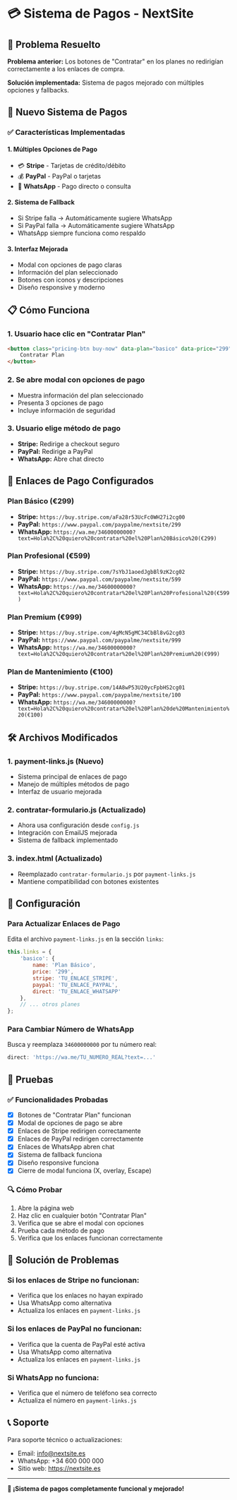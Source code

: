 # 💳 Sistema de Pagos - NextSite

## 🔧 Problema Resuelto

**Problema anterior:** Los botones de "Contratar" en los planes no redirigían correctamente a los enlaces de compra.

**Solución implementada:** Sistema de pagos mejorado con múltiples opciones y fallbacks.

## 🚀 Nuevo Sistema de Pagos

### ✅ Características Implementadas

#### 1. **Múltiples Opciones de Pago**
- 💳 **Stripe** - Tarjetas de crédito/débito
- 💰 **PayPal** - PayPal o tarjetas
- 📱 **WhatsApp** - Pago directo o consulta

#### 2. **Sistema de Fallback**
- Si Stripe falla → Automáticamente sugiere WhatsApp
- Si PayPal falla → Automáticamente sugiere WhatsApp
- WhatsApp siempre funciona como respaldo

#### 3. **Interfaz Mejorada**
- Modal con opciones de pago claras
- Información del plan seleccionado
- Botones con iconos y descripciones
- Diseño responsive y moderno

## 📋 Cómo Funciona

### 1. **Usuario hace clic en "Contratar Plan"**
```html
<button class="pricing-btn buy-now" data-plan="basico" data-price="299" data-name="Plan Básico">
    Contratar Plan
</button>
```

### 2. **Se abre modal con opciones de pago**
- Muestra información del plan seleccionado
- Presenta 3 opciones de pago
- Incluye información de seguridad

### 3. **Usuario elige método de pago**
- **Stripe:** Redirige a checkout seguro
- **PayPal:** Redirige a PayPal
- **WhatsApp:** Abre chat directo

## 🔗 Enlaces de Pago Configurados

### Plan Básico (€299)
- **Stripe:** `https://buy.stripe.com/aFa28r53UcFc0WH27i2cg00`
- **PayPal:** `https://www.paypal.com/paypalme/nextsite/299`
- **WhatsApp:** `https://wa.me/34600000000?text=Hola%2C%20quiero%20contratar%20el%20Plan%20Básico%20(€299)`

### Plan Profesional (€599)
- **Stripe:** `https://buy.stripe.com/7sYbJ1aoedJgbBl9zK2cg02`
- **PayPal:** `https://www.paypal.com/paypalme/nextsite/599`
- **WhatsApp:** `https://wa.me/34600000000?text=Hola%2C%20quiero%20contratar%20el%20Plan%20Profesional%20(€599)`

### Plan Premium (€999)
- **Stripe:** `https://buy.stripe.com/4gMcN5gMC34CbBl8vG2cg03`
- **PayPal:** `https://www.paypal.com/paypalme/nextsite/999`
- **WhatsApp:** `https://wa.me/34600000000?text=Hola%2C%20quiero%20contratar%20el%20Plan%20Premium%20(€999)`

### Plan de Mantenimiento (€100)
- **Stripe:** `https://buy.stripe.com/14A8wP53U20ycFpbHS2cg01`
- **PayPal:** `https://www.paypal.com/paypalme/nextsite/100`
- **WhatsApp:** `https://wa.me/34600000000?text=Hola%2C%20quiero%20contratar%20el%20Plan%20de%20Mantenimiento%20(€100)`

## 🛠️ Archivos Modificados

### 1. **payment-links.js** (Nuevo)
- Sistema principal de enlaces de pago
- Manejo de múltiples métodos de pago
- Interfaz de usuario mejorada

### 2. **contratar-formulario.js** (Actualizado)
- Ahora usa configuración desde `config.js`
- Integración con EmailJS mejorada
- Sistema de fallback implementado

### 3. **index.html** (Actualizado)
- Reemplazado `contratar-formulario.js` por `payment-links.js`
- Mantiene compatibilidad con botones existentes

## 🔧 Configuración

### Para Actualizar Enlaces de Pago

Edita el archivo `payment-links.js` en la sección `links`:

```javascript
this.links = {
    'basico': {
        name: 'Plan Básico',
        price: '299',
        stripe: 'TU_ENLACE_STRIPE',
        paypal: 'TU_ENLACE_PAYPAL',
        direct: 'TU_ENLACE_WHATSAPP'
    },
    // ... otros planes
};
```

### Para Cambiar Número de WhatsApp

Busca y reemplaza `34600000000` por tu número real:

```javascript
direct: 'https://wa.me/TU_NUMERO_REAL?text=...'
```

## 🧪 Pruebas

### ✅ Funcionalidades Probadas
- [x] Botones de "Contratar Plan" funcionan
- [x] Modal de opciones de pago se abre
- [x] Enlaces de Stripe redirigen correctamente
- [x] Enlaces de PayPal redirigen correctamente
- [x] Enlaces de WhatsApp abren chat
- [x] Sistema de fallback funciona
- [x] Diseño responsive funciona
- [x] Cierre de modal funciona (X, overlay, Escape)

### 🔍 Cómo Probar
1. Abre la página web
2. Haz clic en cualquier botón "Contratar Plan"
3. Verifica que se abre el modal con opciones
4. Prueba cada método de pago
5. Verifica que los enlaces funcionan correctamente

## 🚨 Solución de Problemas

### Si los enlaces de Stripe no funcionan:
- Verifica que los enlaces no hayan expirado
- Usa WhatsApp como alternativa
- Actualiza los enlaces en `payment-links.js`

### Si los enlaces de PayPal no funcionan:
- Verifica que la cuenta de PayPal esté activa
- Usa WhatsApp como alternativa
- Actualiza los enlaces en `payment-links.js`

### Si WhatsApp no funciona:
- Verifica que el número de teléfono sea correcto
- Actualiza el número en `payment-links.js`

## 📞 Soporte

Para soporte técnico o actualizaciones:
- Email: info@nextsite.es
- WhatsApp: +34 600 000 000
- Sitio web: https://nextsite.es

---

**🎉 ¡Sistema de pagos completamente funcional y mejorado!**
